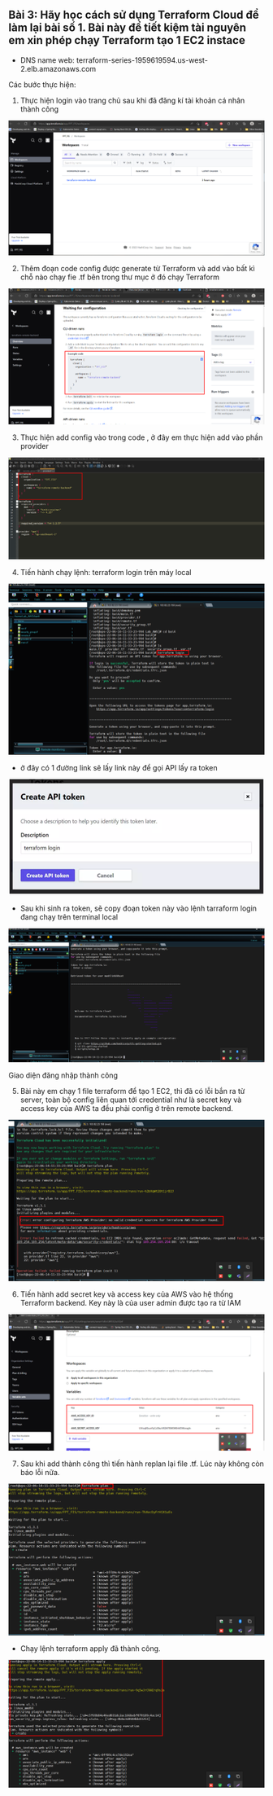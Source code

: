 ## Bài 3: Hãy học cách sử dụng Terraform Cloud để làm lại bài số 1. Bài này để tiết kiệm tài nguyên em xin phép chạy Terraform tạo 1 EC2 instace


- DNS name web: terraform-series-1959619594.us-west-2.elb.amazonaws.com


Các bước thực hiện:
1.	Thực hiện login vào trang chủ sau khi đã đăng kí tài khoản cá nhân thành công

![markdown](image\1_Dangnhap_Workspace.png)

2.	Thêm đoạn code config được generate từ Terraform và add vào bất kì chỗ nào chạy fie .tf bên trong thư mục ở đó chạy Terraform

![markdown](image\2_layCode.png)


3.	Thực hiện add config vào trong code , ở đây em thực hiện add vào phần provider

![markdown](image\3_addCode.png)

4.	Tiến hành chạy lệnh: terraform login trên máy local

![markdown](image\4_chaylenh_login.png)


- ở đây có 1 đường link sẽ lấy link này để gọi API lấy ra token


![markdown](image\fffff.png)

- Sau khi sinh ra token, sẽ copy đoạn token này vào lệnh tarraform login đang chạy trên terminal local

![markdown](image\5_Dangnhap_Terminal.png)

Giao diện đăng nhập thành công

5.	Bài này em chạy 1 file terraform để tạo 1 EC2, thì đã có lỗi bắn ra từ server, toàn bộ config liên quan tới credential như là secret key và access key của AWS ta đều phải config ở trên remote backend. 

![markdown](image\6_loi.png)

6.	Tiến hành add secret key và access key của AWS vào hệ thống Terraform backend. Key này là của user admin được tạo ra từ IAM 


![markdown](image\7_savekey.png)

7.	Sau khi add thành công thì tiến hành replan lại file .tf. Lúc này không còn báo lỗi nữa. 

![markdown](image\8_replan.png)

- Chạy lệnh terraform apply đã thành công.


![markdown](image\9_chaysaukhiaddKey.png)